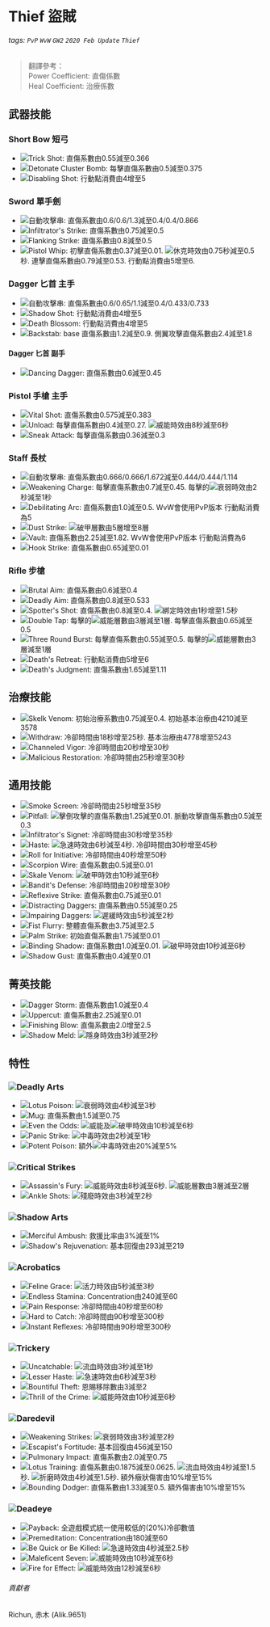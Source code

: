# Thief 盜賊

###### tags: `PvP` `WvW` `GW2` `2020 Feb Update` `Thief`

> 翻譯參考：  
> Power Coefficient: 直傷係數  
> Heal Coefficient: 治療係數  

## 武器技能
### Short Bow 短弓
* ![][Trick Shot]Trick Shot: 直傷系數由0.55減至0.366
* ![][Detonate Cluster Bomb]Detonate Cluster Bomb: 每擊直傷系數由0.5減至0.375
* ![][Disabling Shot]Disabling Shot: 行動點消費由4增至5

### Sword 單手劍
* ![][Slice]自動攻擊串: 直傷系數由0.6/0.6/1.3減至0.4/0.4/0.866
* ![][Infiltrator's Strike]Infiltrator's Strike: 直傷系數由0.75減至0.5
* ![][Flanking Strike]Flanking Strike: 直傷系數由0.8減至0.5
* ![][Pistol Whip]Pistol Whip: 初擊直傷系數由0.37減至0.01. ![][stun]休克時效由0.75秒減至0.5秒. 連擊直傷系數由0.79減至0.53. 行動點消費由5增至6.

### Dagger 匕首 主手
* ![][Double Strike]自動攻擊串: 直傷系數由0.6/0.65/1.1減至0.4/0.433/0.733
* ![][Shadow Shot]Shadow Shot: 行動點消費由4增至5
* ![][Death Blossom]Death Blossom: 行動點消費由4增至5
* ![][Backstab]Backstab: base 直傷系數由1.2減至0.9. 側翼攻擊直傷系數由2.4減至1.8
#### Dagger 匕首 副手
* ![][Dancing Dagger]Dancing Dagger: 直傷系數由0.6減至0.45

### Pistol 手槍 主手
* ![][Vital Shot]Vital Shot: 直傷系數由0.575減至0.383
* ![][Unload]Unload: 每擊直傷系數由0.4減至0.27. ![][might]威能時效由8秒減至6秒
* ![][Sneak Attack]Sneak Attack: 每擊直傷系數由0.36減至0.3


### Staff 長杖
* ![][Staff Strike]自動攻擊串: 直傷系數由0.666/0.666/1.672減至0.444/0.444/1.114
* ![][Weakening Charge]Weakening Charge: 每擊直傷系數由0.7減至0.45. 每擊的![][weakness]衰弱時效由2秒減至1秒
* ![][Debilitating Arc]Debilitating Arc: 直傷系數由1.0減至0.5. WvW會使用PvP版本 行動點消費為5
* ![][Dust Strike]Dust Strike: ![][vulnerability]破甲層數由5層增至8層
* ![][Vault]Vault: 直傷系數由2.25減至1.82. WvW會使用PvP版本 行動點消費為6
* ![][Hook Strike]Hook Strike: 直傷系數由0.65減至0.01

### Rifle 步槍
* ![][Brutal Aim]Brutal Aim: 直傷系數由0.6減至0.4
* ![][Deadly Aim]Deadly Aim: 直傷系數由0.8減至0.533
* ![][Spotter's Shot]Spotter's Shot: 直傷系數由0.8減至0.4. ![][immobile]綁定時效由1秒增至1.5秒
* ![][Double Tap]Double Tap: 每擊的![][might]威能層數由3層減至1層. 每擊直傷系數由0.65減至0.5
* ![][Three Round Burst]Three Round Burst: 每擊直傷系數由0.55減至0.5. 每擊的![][might]威能層數由3層減至1層
* ![][Death's Retreat]Death's Retreat: 行動點消費由5增至6
* ![][Death's Judgment]Death's Judgment: 直傷系數由1.65減至1.11

## 治療技能
* ![][Skelk Venom]Skelk Venom: 初始治療系數由0.75減至0.4. 初始基本治療由4210減至3578
* ![][Withdraw]Withdraw: 冷卻時間由18秒增至25秒. 基本治療由4778增至5243
* ![][Channeled Vigor]Channeled Vigor: 冷卻時間由20秒增至30秒
* ![][Malicious Restoration]Malicious Restoration: 冷卻時間由25秒增至30秒

## 通用技能
* ![][Smoke Screen]Smoke Screen: 冷卻時間由25秒增至35秒
* ![][Pitfall]Pitfall: ![][knockdown]擊倒攻擊的直傷系數由1.25減至0.01. 脈動攻擊直傷系數由0.5減至0.3
* ![][Infiltrator's Signet]Infiltrator's Signet: 冷卻時間由30秒增至35秒
* ![][Haste]Haste: ![][quickness]急速時效由6秒減至4秒. 冷卻時間由30秒增至45秒
* ![][Roll for Initiative]Roll for Initiative: 冷卻時間由40秒增至50秒
* ![][Scorpion Wire]Scorpion Wire: 直傷系數由0.5減至0.01
* ![][Skale Venom]Skale Venom: ![][vulnerability]破甲時效由10秒減至6秒
* ![][Bandit's Defense]Bandit's Defense: 冷卻時間由20秒增至30秒
* ![][Reflexive Strike]Reflexive Strike: 直傷系數由0.75減至0.01
* ![][Distracting Daggers]Distracting Daggers: 直傷系數由0.55減至0.25
* ![][Impairing Daggers]Impairing Daggers: ![][slow]遲緩時效由5秒減至2秒
* ![][Fist Flurry]Fist Flurry: 整體直傷系數由3.75減至2.5
* ![][Palm Strike]Palm Strike: 初始直傷系數由1.75減至0.01
* ![][Binding Shadow]Binding Shadow: 直傷系數由1.0減至0.01. ![][vulnerability]破甲時效由10秒減至6秒
* ![][Shadow Gust]Shadow Gust: 直傷系數由0.4減至0.01

## 菁英技能
* ![][Dagger Storm]Dagger Storm: 直傷系數由1.0減至0.4
* ![][Uppercut]Uppercut: 直傷系數由2.25減至0.01
* ![][Finishing Blow]Finishing Blow: 直傷系數由2.0增至2.5
* ![][Shadow Meld]Shadow Meld: ![][stealth]隱身時效由3秒減至2秒

## 特性
### ![][Deadly Arts]Deadly Arts
* ![][Lotus Poison]Lotus Poison: ![][weakness]衰弱時效由4秒減至3秒
* ![][Mug]Mug: 直傷系數由1.5減至0.75
* ![][Even the Odds]Even the Odds: ![][might]威能及![][vulnerability]破甲時效由10秒減至6秒
* ![][Panic Strike]Panic Strike: ![][poisoned]中毒時效由2秒減至1秒
* ![][Potent Poison]Potent Poison: 額外![][poisoned]中毒時效由20%減至5%

### ![][Critical Strikes]Critical Strikes
* ![][Assassin's Fury]Assassin's Fury: ![][might]威能時效由8秒減至6秒. ![][might]威能層數由3層減至2層
* ![][Ankle Shots]Ankle Shots: ![][crippled]殘廢時效由3秒減至2秒

### ![][Shadow Arts]Shadow Arts
* ![][Merciful Ambush]Merciful Ambush: 救援比率由3%減至1%
* ![][Shadow's Rejuvenation]Shadow's Rejuvenation: 基本回復由293減至219

### ![][Acrobatics]Acrobatics
* ![][Feline Grace]Feline Grace: ![][vigor]活力時效由5秒減至3秒
* ![][Endless Stamina]Endless Stamina: Concentration由240減至60
* ![][Pain Response]Pain Response: 冷卻時間由40秒增至60秒
* ![][Hard to Catch]Hard to Catch: 冷卻時間由90秒增至300秒
* ![][Instant Reflexes]Instant Reflexes: 冷卻時間由90秒增至300秒

### ![][Trickery]Trickery
* ![][Uncatchable]Uncatchable: ![][bleeding]流血時效由3秒減至1秒
* ![][Lesser Haste]Lesser Haste: ![][quickness]急速時效由6秒減至3秒
* ![][Bountiful Theft]Bountiful Theft: 恩賜移除數由3減至2
* ![][Thrill of the Crime]Thrill of the Crime: ![][might]威能時效由10秒減至6秒

### ![][Daredevil]Daredevil
* ![][Weakening Strikes]Weakening Strikes: ![][weakness]衰弱時效由3秒減至2秒
* ![][Escapist's Fortitude]Escapist's Fortitude: 基本回復由456減至150
* ![][Pulmonary Impact]Pulmonary Impact: 直傷系數由2.0減至0.75
* ![][Lotus Training]Lotus Training: 直傷系數由0.1875減至0.0625. ![][bleeding]流血時效由4秒減至1.5秒. ![][torment]折磨時效由4秒減至1.5秒. 額外癥狀傷害由10%增至15%
* ![][Bounding Dodger]Bounding Dodger: 直傷系數由1.33減至0.5. 額外傷害由10%增至15%

### ![][Deadeye]Deadeye
* ![][Payback]Payback: 全遊戲模式統一使用較低的(20%)冷卻數值
* ![][Premeditation]Premeditation: Concentration由180減至60
* ![][Be Quick or Be Killed]Be Quick or Be Killed: ![][quickness]急速時效由4秒減至2.5秒
* ![][Maleficent Seven]Maleficent Seven: ![][might]威能時效由10秒減至6秒
* ![][Fire for Effect]Fire for Effect: ![][might]威能時效由12秒減至6秒

###### 貢獻者
Richun, 赤木 (Alik.9651)

[底下這些別動，上面才是正文]: https://wiki.guildwars2.com

[aegis]: https://wiki.guildwars2.com/images/thumb/e/e5/Aegis.png/20px-Aegis.png
[alarcity]: https://wiki.guildwars2.com/images/thumb/4/4c/Alacrity.png/20px-Alacrity.png
[fury]: https://wiki.guildwars2.com/images/thumb/4/46/Fury.png/20px-Fury.png
[might]: https://wiki.guildwars2.com/images/thumb/7/7c/Might.png/20px-Might.png
[protection]: https://wiki.guildwars2.com/images/thumb/6/6c/Protection.png/20px-Protection.png
[quickness]: https://wiki.guildwars2.com/images/thumb/b/b4/Quickness.png/20px-Quickness.png
[regeneration]: https://wiki.guildwars2.com/images/thumb/5/53/Regeneration.png/20px-Regeneration.png
[resistance]: https://wiki.guildwars2.com/images/thumb/4/4b/Resistance.png/20px-Resistance.png
[retaliation]: https://wiki.guildwars2.com/images/thumb/5/53/Retaliation.png/20px-Retaliation.png
[stability]: https://wiki.guildwars2.com/images/thumb/a/ae/Stability.png/20px-Stability.png
[swiftness]: https://wiki.guildwars2.com/images/thumb/a/af/Swiftness.png/20px-Swiftness.png
[vigor]: https://wiki.guildwars2.com/images/thumb/f/f4/Vigor.png/20px-Vigor.png
[bleeding]: https://wiki.guildwars2.com/images/thumb/3/33/Bleeding.png/20px-Bleeding.png
[burning]: https://wiki.guildwars2.com/images/thumb/4/45/Burning.png/20px-Burning.png
[confusion]: https://wiki.guildwars2.com/images/thumb/e/e6/Confusion.png/20px-Confusion.png
[poisoned]: https://wiki.guildwars2.com/images/thumb/1/11/Poisoned.png/20px-Poisoned.png
[torment]: https://wiki.guildwars2.com/images/thumb/0/08/Torment.png/20px-Torment.png
[blinded]: https://wiki.guildwars2.com/images/thumb/3/33/Blinded.png/20px-Blinded.png
[chilled]: https://wiki.guildwars2.com/images/thumb/a/a6/Chilled.png/20px-Chilled.png
[crippled]: https://wiki.guildwars2.com/images/thumb/f/fb/Crippled.png/20px-Crippled.png
[fear]: https://wiki.guildwars2.com/images/thumb/e/e6/Fear.png/20px-Fear.png
[immobile]: https://wiki.guildwars2.com/images/thumb/3/32/Immobile.png/20px-Immobile.png
[slow]: https://wiki.guildwars2.com/images/thumb/f/f5/Slow.png/20px-Slow.png
[taunt]: https://wiki.guildwars2.com/images/thumb/c/cc/Taunt.png/20px-Taunt.png
[weakness]: https://wiki.guildwars2.com/images/thumb/f/f9/Weakness.png/20px-Weakness.png
[vulnerability]: https://wiki.guildwars2.com/images/thumb/a/af/Vulnerability.png/20px-Vulnerability.png
[stealth]: https://wiki.guildwars2.com/images/thumb/1/19/Stealth.png/20px-Stealth.png
[revealed]: https://wiki.guildwars2.com/images/thumb/d/db/Revealed.png/20px-Revealed.png
[daze]: https://wiki.guildwars2.com/images/thumb/7/79/Daze.png/20px-Daze.png
[stun]: https://wiki.guildwars2.com/images/thumb/9/97/Stun.png/20px-Stun.png
[knockdown]: https://wiki.guildwars2.com/images/thumb/3/36/Knockdown.png/20px-Knockdown.png
[pull]: https://wiki.guildwars2.com/images/thumb/a/a4/Radius.png/20px-Radius.png
[knockback]: https://wiki.guildwars2.com/images/thumb/c/ca/Knockback.png/20px-Knockback.png
[launch]: https://wiki.guildwars2.com/images/thumb/6/68/Launch.png/20px-Launch.png
[float]: https://wiki.guildwars2.com/images/thumb/c/c8/Float.png/20px-Float.png
[sink]: https://wiki.guildwars2.com/images/thumb/6/66/Sink.png/20px-Sink.png
[superspeed]: https://wiki.guildwars2.com/images/thumb/1/1a/Super_Speed.png/20px-Super_Speed.png
[breakstun]: https://wiki.guildwars2.com/images/thumb/7/7a/Breaks_stun.png/20px-Breaks_stun.png
[barrier]: https://wiki.guildwars2.com/images/thumb/c/cc/Barrier.png/20px-Barrier.png
[chaos aura]: https://wiki.guildwars2.com/images/thumb/1/1b/Chaos_Armor.png/20px-Chaos_Armor.png
[dark aura]: https://wiki.guildwars2.com/images/thumb/e/ef/Dark_Aura.png/20px-Dark_Aura.png
[fire aura]: https://wiki.guildwars2.com/images/thumb/1/18/Fire_Shield.png/20px-Fire_Shield.png
[frost aura]: https://wiki.guildwars2.com/images/thumb/6/68/Frost_Aura.png/20px-Frost_Aura.png
[light aura]: https://wiki.guildwars2.com/images/thumb/5/5a/Light_Aura.png/20px-Light_Aura.png
[magnetic aura]: https://wiki.guildwars2.com/images/thumb/5/5a/Magnetic_Aura.png/20px-Magnetic_Aura.png
[shocking aura]: https://wiki.guildwars2.com/images/thumb/3/31/Shocking_Aura.png/20px-Shocking_Aura.png

[Trick Shot]: https://wiki.guildwars2.com/images/thumb/a/af/Trick_Shot.png/32px-Trick_Shot.png
[Detonate Cluster Bomb]: https://wiki.guildwars2.com/images/thumb/6/68/Detonate_Cluster.png/32px-Detonate_Cluster.png
[Disabling Shot]: https://wiki.guildwars2.com/images/thumb/5/52/Disabling_Shot_%28thief_short_bow_skill%29.png/32px-Disabling_Shot_%28thief_short_bow_skill%29.png
[Double Strike]: https://wiki.guildwars2.com/images/thumb/6/65/Double_Strike.png/32px-Double_Strike.png
[Infiltrator's Strike]: https://wiki.guildwars2.com/images/thumb/2/2c/Infiltrator%27s_Strike.png/32px-Infiltrator%27s_Strike.png
[Flanking Strike]: https://wiki.guildwars2.com/images/thumb/1/1f/Flanking_Strike.png/32px-Flanking_Strike.png
[Pistol Whip]: https://wiki.guildwars2.com/images/thumb/3/37/Pistol_Whip.png/32px-Pistol_Whip.png
[Slice]: https://wiki.guildwars2.com/images/thumb/5/5f/Slice_%28thief_skill%29.png/32px-Slice_%28thief_skill%29.png
[Shadow Shot]: https://wiki.guildwars2.com/images/thumb/3/36/Shadow_Shot.png/32px-Shadow_Shot.png
[Death Blossom]: https://wiki.guildwars2.com/images/thumb/7/78/Death_Blossom.png/32px-Death_Blossom.png
[Backstab]: https://wiki.guildwars2.com/images/thumb/7/7a/Backstab.png/32px-Backstab.png
[Vital Shot]: https://wiki.guildwars2.com/images/thumb/7/76/Vital_Shot.png/32px-Vital_Shot.png
[Unload]: https://wiki.guildwars2.com/images/thumb/f/f0/Unload.png/32px-Unload.png
[Sneak Attack]: https://wiki.guildwars2.com/images/thumb/1/16/Sneak_Attack.png/32px-Sneak_Attack.png
[Dancing Dagger]: https://wiki.guildwars2.com/images/thumb/0/00/Dancing_Dagger.png/32px-Dancing_Dagger.png
[Staff Strike]: https://wiki.guildwars2.com/images/thumb/0/08/Staff_Strike.png/32px-Staff_Strike.png
[Weakening Charge]: https://wiki.guildwars2.com/images/thumb/f/f7/Weakening_Charge.png/32px-Weakening_Charge.png
[Debilitating Arc]: https://wiki.guildwars2.com/images/thumb/7/7f/Debilitating_Arc.png/32px-Debilitating_Arc.png
[Dust Strike]: https://wiki.guildwars2.com/images/thumb/1/15/Dust_Strike.png/32px-Dust_Strike.png
[Vault]: https://wiki.guildwars2.com/images/thumb/c/c9/Vault.png/32px-Vault.png
[Hook Strike]: https://wiki.guildwars2.com/images/thumb/6/62/Hook_Strike.png/32px-Hook_Strike.png
[Brutal Aim]: https://wiki.guildwars2.com/images/thumb/c/c0/Brutal_Aim.png/32px-Brutal_Aim.png
[Deadly Aim]: https://wiki.guildwars2.com/images/thumb/5/5d/Deadly_Aim.png/32px-Deadly_Aim.png
[Spotter's Shot]: https://wiki.guildwars2.com/images/thumb/5/5e/Spotter%27s_Shot.png/32px-Spotter%27s_Shot.png
[Double Tap]: https://wiki.guildwars2.com/images/thumb/7/7c/Double_Tap.png/32px-Double_Tap.png
[Three Round Burst]: https://wiki.guildwars2.com/images/thumb/8/86/Three_Round_Burst.png/32px-Three_Round_Burst.png
[Death's Retreat]: https://wiki.guildwars2.com/images/thumb/3/3b/Death%27s_Retreat.png/32px-Death%27s_Retreat.png
[Death's Judgment]: https://wiki.guildwars2.com/images/thumb/5/57/Death%27s_Judgment.png/32px-Death%27s_Judgment.png
[Skelk Venom]: https://wiki.guildwars2.com/images/thumb/7/75/Skelk_Venom.png/32px-Skelk_Venom.png
[Withdraw]: https://wiki.guildwars2.com/images/thumb/f/f1/Withdraw.png/32px-Withdraw.png
[Channeled Vigor]: https://wiki.guildwars2.com/images/thumb/a/a1/Channeled_Vigor.png/32px-Channeled_Vigor.png
[Malicious Restoration]: https://wiki.guildwars2.com/images/thumb/f/f7/Malicious_Restoration.png/32px-Malicious_Restoration.png
[Smoke Screen]: https://wiki.guildwars2.com/images/thumb/e/e5/Smoke_Screen.png/32px-Smoke_Screen.png
[Pitfall]: https://wiki.guildwars2.com/images/thumb/6/67/Pitfall.png/32px-Pitfall.png
[Infiltrator's Signet]: https://wiki.guildwars2.com/images/thumb/8/8e/Infiltrator%27s_Signet.png/32px-Infiltrator%27s_Signet.png
[Haste]: https://wiki.guildwars2.com/images/thumb/3/35/Haste.png/32px-Haste.png
[Roll for Initiative]: https://wiki.guildwars2.com/images/thumb/8/80/Roll_for_Initiative.png/32px-Roll_for_Initiative.png
[Scorpion Wire]: https://wiki.guildwars2.com/images/thumb/c/c8/Scorpion_Wire.png/32px-Scorpion_Wire.png
[Skale Venom]: https://wiki.guildwars2.com/images/thumb/1/14/Skale_Venom.png/32px-Skale_Venom.png
[Bandit's Defense]: https://wiki.guildwars2.com/images/thumb/a/a1/Bandit%27s_Defense.png/32px-Bandit%27s_Defense.png
[Reflexive Strike]: https://wiki.guildwars2.com/images/thumb/9/97/Reflexive_Strike.png/32px-Reflexive_Strike.png
[Distracting Daggers]: https://wiki.guildwars2.com/images/thumb/7/77/Distracting_Daggers.png/32px-Distracting_Daggers.png
[Impairing Daggers]: https://wiki.guildwars2.com/images/thumb/9/94/Impairing_Daggers.png/32px-Impairing_Daggers.png
[Fist Flurry]: https://wiki.guildwars2.com/images/thumb/b/b9/Fist_Flurry.png/32px-Fist_Flurry.png
[Palm Strike]: https://wiki.guildwars2.com/images/thumb/1/1a/Palm_Strike.png/32px-Palm_Strike.png
[Binding Shadow]: https://wiki.guildwars2.com/images/thumb/6/65/Binding_Shadow.png/32px-Binding_Shadow.png
[Shadow Gust]: https://wiki.guildwars2.com/images/thumb/5/5e/Shadow_Gust.png/32px-Shadow_Gust.png
[Dagger Storm]: https://wiki.guildwars2.com/images/thumb/c/c0/Dagger_Storm.png/32px-Dagger_Storm.png
[Uppercut]: https://wiki.guildwars2.com/images/thumb/2/27/Uppercut.png/32px-Uppercut.png
[Finishing Blow]: https://wiki.guildwars2.com/images/thumb/a/a4/Finishing_Blow.png/32px-Finishing_Blow.png
[Shadow Meld]: https://wiki.guildwars2.com/images/thumb/3/32/Shadow_Meld.png/32px-Shadow_Meld.png
[Deadly Arts]: https://wiki.guildwars2.com/images/thumb/5/5b/Deadly_Arts.png/32px-Deadly_Arts.png
[Critical Strikes]: https://wiki.guildwars2.com/images/thumb/e/e3/Critical_Strikes.png/32px-Critical_Strikes.png
[Shadow Arts]: https://wiki.guildwars2.com/images/thumb/e/e1/Shadow_Arts.png/32px-Shadow_Arts.png
[Acrobatics]: https://wiki.guildwars2.com/images/thumb/d/db/Acrobatics.png/32px-Acrobatics.png
[Trickery]: https://wiki.guildwars2.com/images/thumb/e/e6/Trickery.png/32px-Trickery.png
[Daredevil]: https://wiki.guildwars2.com/images/thumb/8/8f/Daredevil.png/32px-Daredevil.png
[Deadeye]: https://wiki.guildwars2.com/images/thumb/0/0f/Deadeye.png/32px-Deadeye.png
[Lotus Poison]: https://wiki.guildwars2.com/images/thumb/5/5c/Lotus_Poison.png/32px-Lotus_Poison.png
[Mug]: https://wiki.guildwars2.com/images/thumb/2/28/Mug.png/32px-Mug.png
[Even the Odds]: https://wiki.guildwars2.com/images/thumb/7/74/Even_the_Odds.png/32px-Even_the_Odds.png
[Panic Strike]: https://wiki.guildwars2.com/images/thumb/b/bc/Panic_Strike.png/32px-Panic_Strike.png
[Potent Poison]: https://wiki.guildwars2.com/images/thumb/a/a6/Potent_Poison.png/32px-Potent_Poison.png
[Assassin's Fury]: https://wiki.guildwars2.com/images/thumb/d/de/Assassin%27s_Fury.png/32px-Assassin%27s_Fury.png
[Ankle Shots]: https://wiki.guildwars2.com/images/thumb/9/9f/Ankle_Shots.png/32px-Ankle_Shots.png
[Merciful Ambush]: https://wiki.guildwars2.com/images/thumb/8/80/Merciful_Ambush.png/32px-Merciful_Ambush.png
[Shadow's Rejuvenation]: https://wiki.guildwars2.com/images/thumb/1/16/Shadow%27s_Rejuvenation.png/32px-Shadow%27s_Rejuvenation.png
[Feline Grace]: https://wiki.guildwars2.com/images/thumb/6/6e/Feline_Grace.png/32px-Feline_Grace.png
[Endless Stamina]: https://wiki.guildwars2.com/images/thumb/8/81/Endless_Stamina.png/32px-Endless_Stamina.png
[Pain Response]: https://wiki.guildwars2.com/images/thumb/f/f8/Pain_Response.png/32px-Pain_Response.png
[Hard to Catch]: https://wiki.guildwars2.com/images/thumb/3/33/Hard_to_Catch.png/32px-Hard_to_Catch.png
[Instant Reflexes]: https://wiki.guildwars2.com/images/thumb/7/7d/Instant_Reflexes.png/32px-Instant_Reflexes.png
[Uncatchable]: https://wiki.guildwars2.com/images/thumb/c/cf/Uncatchable.png/32px-Uncatchable.png
[Lesser Haste]: https://wiki.guildwars2.com/images/thumb/3/35/Haste.png/32px-Haste.png
[Bountiful Theft]: https://wiki.guildwars2.com/images/thumb/3/34/Bountiful_Theft.png/32px-Bountiful_Theft.png
[Thrill of the Crime]: https://wiki.guildwars2.com/images/thumb/3/39/Thrill_of_the_Crime.png/32px-Thrill_of_the_Crime.png
[Weakening Strikes]: https://wiki.guildwars2.com/images/thumb/7/7c/Weakening_Strikes.png/32px-Weakening_Strikes.png
[Escapist's Fortitude]: https://wiki.guildwars2.com/images/thumb/4/41/Escapist%27s_Fortitude.png/32px-Escapist%27s_Fortitude.png
[Pulmonary Impact]: https://wiki.guildwars2.com/images/thumb/1/1a/Palm_Strike.png/32px-Palm_Strike.png
[Lotus Training]: https://wiki.guildwars2.com/images/thumb/e/ea/Lotus_Training.png/32px-Lotus_Training.png
[Bounding Dodger]: https://wiki.guildwars2.com/images/thumb/3/30/Bounding_Dodger.png/32px-Bounding_Dodger.png
[Payback]: https://wiki.guildwars2.com/images/thumb/a/a0/Payback.png/32px-Payback.png
[Premeditation]: https://wiki.guildwars2.com/images/thumb/d/d7/Premeditation.png/32px-Premeditation.png
[Be Quick or Be Killed]: https://wiki.guildwars2.com/images/thumb/3/34/Be_Quick_or_Be_Killed.png/32px-Be_Quick_or_Be_Killed.png
[Maleficent Seven]: https://wiki.guildwars2.com/images/thumb/9/94/Maleficent_Seven.png/32px-Maleficent_Seven.png
[Fire for Effect]: https://wiki.guildwars2.com/images/thumb/4/42/Fire_for_Effect.png/32px-Fire_for_Effect.png
